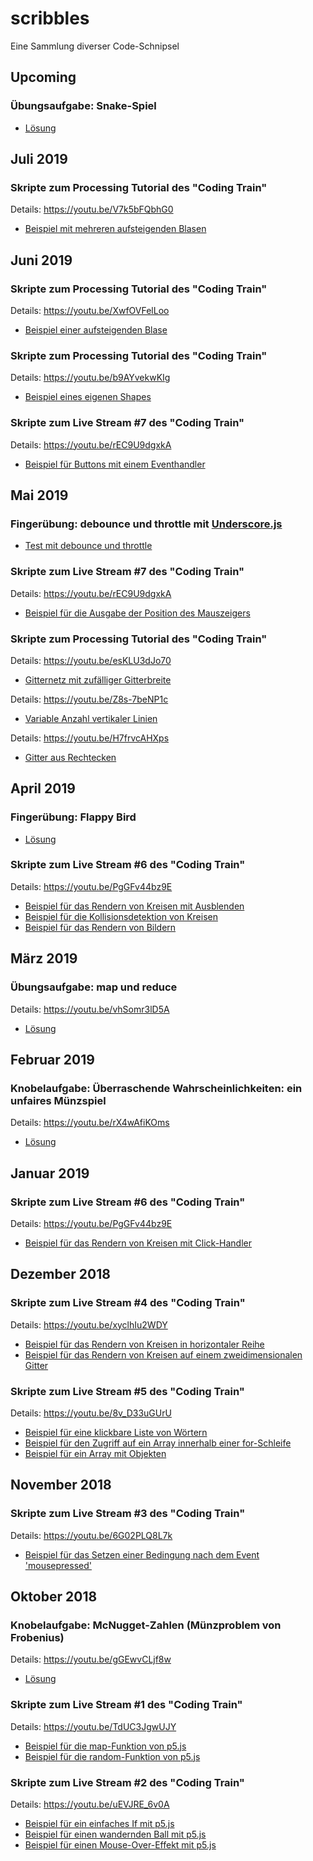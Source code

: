 # scribbles
Eine Sammlung diverser Code-Schnipsel

## Upcoming

### Übungsaufgabe: Snake-Spiel

* [Lösung](https://github.com/dirent/scribbles/tree/master/games/p5_snake)

## Juli 2019

### Skripte zum Processing Tutorial des "Coding Train"
Details:
https://youtu.be/V7k5bFQbhG0

* [Beispiel mit mehreren  aufsteigenden Blasen](https://dirent.github.io/scribbles/codingtrain/processing/objects/ascending_bubble/)

## Juni 2019

### Skripte zum Processing Tutorial des "Coding Train"
Details:
https://youtu.be/XwfOVFelLoo

* [Beispiel einer aufsteigenden Blase](https://dirent.github.io/scribbles/codingtrain/processing/objects/ascending_bubble/)

### Skripte zum Processing Tutorial des "Coding Train"
Details:
https://youtu.be/b9AYvekwKIg

* [Beispiel eines eigenen Shapes](https://dirent.github.io/scribbles/codingtrain/processing/functions/star/)

### Skripte zum Live Stream #7 des "Coding Train"
Details:
https://youtu.be/rEC9U9dgxkA

* [Beispiel für Buttons mit einem Eventhandler](https://dirent.github.io/scribbles/codingtrain/live/007/events_button/)

## Mai 2019

### Fingerübung: debounce und throttle mit [Underscore.js](https://underscorejs.org/)

* [Test mit debounce und throttle](https://dirent.github.io/scribbles/underscore/debounce/)

### Skripte zum Live Stream #7 des "Coding Train"
Details:
https://youtu.be/rEC9U9dgxkA

* [Beispiel für die Ausgabe der Position des Mauszeigers](https://dirent.github.io/scribbles/codingtrain/live/007/mouseposition/)

### Skripte zum Processing Tutorial des "Coding Train"
Details:
https://youtu.be/esKLU3dJo70

* [Gitternetz mit zufälliger Gitterbreite](https://dirent.github.io/scribbles/codingtrain/processing/loop/while_grid)

Details:
https://youtu.be/Z8s-7beNP1c

* [Variable Anzahl vertikaler Linien](https://dirent.github.io/scribbles/codingtrain/processing/loop/loop_inside_draw)

Details:
https://youtu.be/H7frvcAHXps

* [Gitter aus Rechtecken](https://dirent.github.io/scribbles/codingtrain/processing/loop/nested_loops)

## April 2019

### Fingerübung: Flappy Bird

* [Lösung](https://dirent.github.io/scribbles/games/p5_flappybird)

### Skripte zum Live Stream #6 des "Coding Train"
Details:
https://youtu.be/PgGFv44bz9E

* [Beispiel für das Rendern von Kreisen mit Ausblenden](https://dirent.github.io/scribbles/codingtrain/live/006/fadingbubbles)
* [Beispiel für die Kollisionsdetektion von Kreisen](https://dirent.github.io/scribbles/codingtrain/live/006/intersectingbubbles)
* [Beispiel für das Rendern von Bildern](https://dirent.github.io/scribbles/codingtrain/live/006/imagebubbles)

## März 2019

### Übungsaufgabe: map und reduce
Details:
https://youtu.be/vhSomr3lD5A

* [Lösung](https://dirent.github.io/scribbles/weitz_d3_map-reduce)

## Februar 2019

### Knobelaufgabe: Überraschende Wahrscheinlichkeiten: ein unfaires Münzspiel
Details:
https://youtu.be/rX4wAfiKOms

* [Lösung](https://dirent.github.io/scribbles/weitz_knobelaufgabe_unfaires-muenzspiel)

## Januar 2019

### Skripte zum Live Stream #6 des "Coding Train"
Details:
https://youtu.be/PgGFv44bz9E

* [Beispiel für das Rendern von Kreisen mit Click-Handler](https://dirent.github.io/scribbles/codingtrain/live/006/colorbubbles)

## Dezember 2018

### Skripte zum Live Stream #4 des "Coding Train"
Details:
https://youtu.be/xyclhIu2WDY

* [Beispiel für das Rendern von Kreisen in horizontaler Reihe](https://dirent.github.io/scribbles/codingtrain/live/004/horizontalcircles)
* [Beispiel für das Rendern von Kreisen auf einem zweidimensionalen Gitter](https://dirent.github.io/scribbles/codingtrain/live/004/gridcircles)

### Skripte zum Live Stream #5 des "Coding Train"
Details:
https://youtu.be/8v_D33uGUrU

* [Beispiel für eine klickbare Liste von Wörtern](https://dirent.github.io/scribbles/codingtrain/live/005/wordlist)
* [Beispiel für den Zugriff auf ein Array innerhalb einer for-Schleife](https://dirent.github.io/scribbles/codingtrain/live/005/arraywithforloop)
* [Beispiel für ein Array mit Objekten](https://dirent.github.io/scribbles/codingtrain/live/005/randombubbles)

## November 2018

### Skripte zum Live Stream #3 des "Coding Train"
Details:
https://youtu.be/6G02PLQ8L7k

* [Beispiel für das Setzen einer Bedingung nach dem Event 'mousepressed'](https://dirent.github.io/scribbles/codingtrain/live/003/mousepressed)

## Oktober 2018

### Knobelaufgabe: McNugget-Zahlen (Münzproblem von Frobenius) 
Details:
https://youtu.be/gGEwvCLjf8w

* [Lösung](https://dirent.github.io/scribbles/weitz_knobelaufgabe_mcnugget-zahlen)

### Skripte zum Live Stream #1 des "Coding Train"
Details:
https://youtu.be/TdUC3JgwUJY

* [Beispiel für die map-Funktion von p5.js](https://dirent.github.io/scribbles/codingtrain/live/001/map)
* [Beispiel für die random-Funktion von p5.js](https://dirent.github.io/scribbles/codingtrain/live/001/random)

### Skripte zum Live Stream #2 des "Coding Train"
Details:
https://youtu.be/uEVJRE_6v0A

* [Beispiel für ein einfaches If mit p5.js](https://dirent.github.io/scribbles/codingtrain/live/002/basicif)
* [Beispiel für einen wandernden Ball mit p5.js](https://dirent.github.io/scribbles/codingtrain/live/002/bouncingball)
* [Beispiel für einen Mouse-Over-Effekt mit p5.js](https://dirent.github.io/scribbles/codingtrain/live/002/mouseoverrect)
